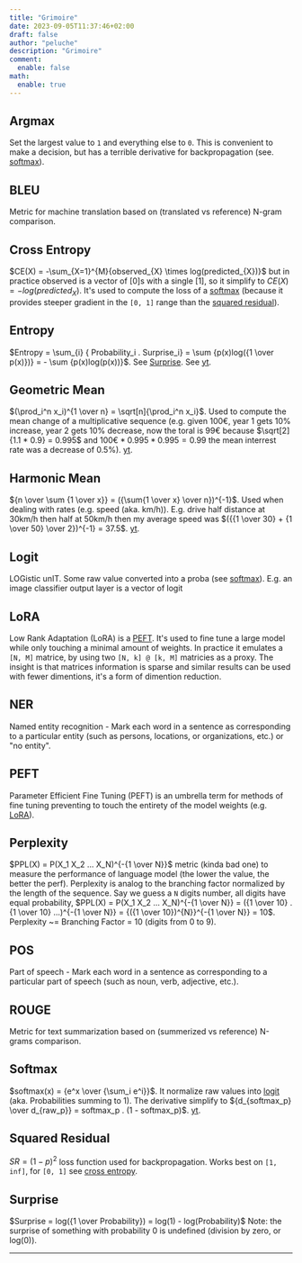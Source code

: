 ```yaml
---
title: "Grimoire"
date: 2023-09-05T11:37:46+02:00
draft: false
author: "peluche"
description: "Grimoire"
comment:
  enable: false
math:
  enable: true
---
```


## Argmax
Set the largest value to `1` and everything else to `0`. This is convenient to make a decision, but has a terrible derivative for backpropagation (see. [softmax](#softmax)).

## BLEU
Metric for machine translation based on (translated vs reference) N-gram comparison.

## Cross Entropy 
$CE(X) = -\sum_{X=1}^{M}{observed_{X} \times log(predicted_{X})}$ but in practice observed is a vector of [0]s with a single [1], so it simplify to $CE(X) = -log(predicted_{X})$. It's used to compute the loss of a [softmax](#softmax) (because it provides steeper gradient in the `[0, 1]` range than the [squared residual](#squared-residual)).

## Entropy
$Entropy = \sum_{i} { Probability_i . Surprise_i} = \sum {p(x)log({1 \over p(x)})} = - \sum {p(x)log(p(x))}$. See [Surprise](#surprise). See [yt](https://youtu.be/YtebGVx-Fxw).

## Geometric Mean
$(\prod_i^n x_i)^{1 \over n} = \sqrt[n]{\prod_i^n x_i}$. Used to compute the mean change of a multiplicative sequence (e.g. given 100€, year 1 gets 10% increase, year 2 gets 10% decrease, now the toral is 99€ because $\sqrt[2]{1.1 * 0.9} = 0.995$ and $100€ * 0.995 * 0.995 = 0.99$ the mean interrest rate was a decrease of 0.5%). [yt](https://youtu.be/bEUbfBlZDmo).

## Harmonic Mean
${n \over \sum {1 \over x}} = ({\sum{1 \over x} \over n})^{-1}$. Used when dealing with rates (e.g. speed (aka. km/h)). E.g. drive half distance at 30km/h then half at 50km/h then my average speed was $({{1 \over 30} + {1 \over 50} \over 2})^{-1} = 37.5$. [yt](https://youtu.be/jXKYI7wyqp0).

## Logit
LOGistic unIT. Some raw value converted into a proba (see [softmax](#softmax)). E.g. an image classifier output layer is a vector of logit

## LoRA
Low Rank Adaptation (LoRA) is a [PEFT](#peft). It's used to fine tune a large model while only touching a minimal amount of weights. In practice it emulates a `[N, M]` matrice, by using two `[N, k] @ [k, M]` matricies as a proxy. The insight is that matrices information is sparse and similar results can be used with fewer dimentions, it's a form of dimention reduction.

## NER
Named entity recognition -
Mark each word in a sentence as corresponding to a particular entity (such as persons, locations, or organizations, etc.) or "no entity".

## PEFT
Parameter Efficient Fine Tuning (PEFT) is an umbrella term for methods of fine tuning preventing to touch the entirety of the model weights (e.g. [LoRA](#lora)).

## Perplexity
$PPL(X) = P(X_1 X_2 ... X_N)^{-{1 \over N}}$ metric (kinda bad one) to measure the performance of language model (the lower the value, the better the perf). Perplexity is analog to the branching factor normalized by the length of the sequence. Say we guess a `N` digits number, all digits have equal probability, $PPL(X) = P(X_1 X_2 ... X_N)^{-{1 \over N}} = ({1 \over 10} . {1 \over 10} ...)^{-{1 \over N}} = {({1 \over 10})^{N}}^{-{1 \over N}} = 10$. Perplexity ~= Branching Factor = 10 (digits from 0 to 9).

## POS
Part of speech - Mark each word in a sentence as corresponding to a particular part of speech (such as noun, verb, adjective, etc.).

## ROUGE
Metric for text summarization based on (summerized vs reference) N-grams comparison.

## Softmax
$softmax(x) = {e^x \over {\sum_i e^i}}$. It normalize raw values into [logit](#logit) (aka. Probabilities summing to 1). The derivative simplify to ${d_{softmax_p} \over d_{raw_p}} = softmax_p . (1 - softmax_p)$. [yt](https://youtu.be/KpKog-L9veg).

## Squared Residual
$SR = (1 - p)^2$ loss function used for backpropagation. Works best on `[1, inf]`, for `[0, 1]` see [cross entropy](#cross-entropy).

## Surprise
$Surprise = log({1 \over Probability}) = log(1) - log(Probability)$ Note: the surprise of something with probability 0 is undefined (division by zero, or log(0)).


---
